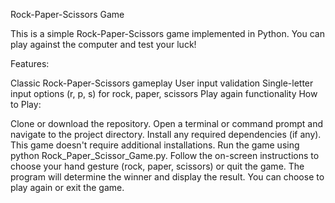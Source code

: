 Rock-Paper-Scissors Game

This is a simple Rock-Paper-Scissors game implemented in Python. You can play against the computer and test your luck!

Features:

Classic Rock-Paper-Scissors gameplay
User input validation
Single-letter input options (r, p, s) for rock, paper, scissors
Play again functionality
How to Play:

Clone or download the repository.
Open a terminal or command prompt and navigate to the project directory.
Install any required dependencies (if any). This game doesn't require additional installations.
Run the game using python Rock_Paper_Scissor_Game.py.
Follow the on-screen instructions to choose your hand gesture (rock, paper, scissors) or quit the game.
The program will determine the winner and display the result.
You can choose to play again or exit the game.
